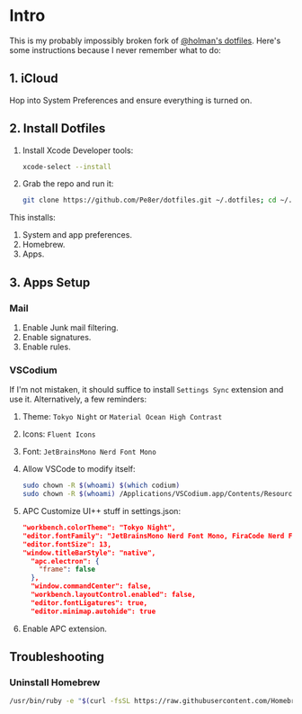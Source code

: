 # Intro

This is my probably impossibly broken fork of [@holman's dotfiles](https://github.com/holman/dotfiles). Here's some instructions because I never remember what to do:

## 1. iCloud

Hop into System Preferences and ensure everything is turned on.

## 2. Install Dotfiles

1. Install Xcode Developer tools:

    ```bash
    xcode-select --install
    ```

2. Grab the repo and run it:

    ```bash
    git clone https://github.com/Pe8er/dotfiles.git ~/.dotfiles; cd ~/.dotfiles; script/bootstrap`.
    ```

This installs:

1. System and app preferences.
2. Homebrew.
3. Apps.

## 3. Apps Setup

### Mail

1. Enable Junk mail filtering.
2. Enable signatures.
3. Enable rules.

### VSCodium

If I'm not mistaken, it should suffice to install `Settings Sync` extension and use it. Alternatively, a few reminders:

1. Theme: `Tokyo Night` or `Material Ocean High Contrast`
2. Icons: `Fluent Icons`
3. Font: `JetBrainsMono Nerd Font Mono`
4. Allow VSCode to modify itself:

   ```bash
   sudo chown -R $(whoami) $(which codium)
   sudo chown -R $(whoami) /Applications/VSCodium.app/Contents/Resources/app/out
   ```

5. APC Customize UI++ stuff in settings.json:

   ```json
   "workbench.colorTheme": "Tokyo Night",
   "editor.fontFamily": "JetBrainsMono Nerd Font Mono, FiraCode Nerd Font, monospace",
   "editor.fontSize": 13,
   "window.titleBarStyle": "native",
     "apc.electron": {
       "frame": false
     },
     "window.commandCenter": false,
     "workbench.layoutControl.enabled": false,
     "editor.fontLigatures": true,
     "editor.minimap.autohide": true
   ```

6. Enable APC extension.

## Troubleshooting

### Uninstall Homebrew

```bash
/usr/bin/ruby -e "$(curl -fsSL https://raw.githubusercontent.com/Homebrew/install/master/uninstall)"
```
